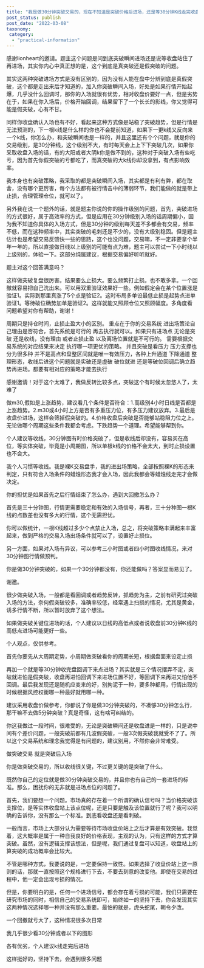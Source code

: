 ```yaml
---
title: "我是做30分钟突破交易的，现在不知道是突破价格后进场，还是等30分钟K线走完收盘价再进场，一直很困惑?"
post_status: publish
post_date: "2022-03-08"
taxonomy:
 category: 
  - "practical-information"
---
```


感谢lionheart的邀请。题主这个问题是问到底突破瞬间进场还是说等收盘站住了再进场，其实你内心中真正想的是，这个到底是真突破还是假突破的问题。

其实这两种突破进场方式是没有区别的，因为没有人能在盘中分辨到底是真假突破，这个都是走出来后才知道的，加入你突破瞬间入场，好处是如果行情开始起爆，几乎没什么回调时，那你的入场就很有优势，相对收盘价要好一点，但是劣势在于，如果在你入场后，价格开始回调，结果留下了一个长长的影线，你又觉得可能是假突破，心有不甘。

同样你收盘确认入场也有不好，看起来这种方式像是站稳了突破趋势，但是行情是无法预测的，下一根k线是什么样的你也不会提前知道，如果下一更k线又反向来一个k线，你怎么办，和突破瞬间也是一样的，并且这里还有个个问题，就是你的交易级别，是30分钟线，这个级别不大，有时每天会上上下下突破几次，如果你采取收盘入场的话，有的大阳或者大阴k你是做不到的，这种对于突破入场有些吃亏，因为首先你假突破的亏都吃了，而真突破的大k线你却没拿到，有点影响效率。

我本身也有突破策略，我采取的都是突破瞬间入场，其实都是有利有弊，都在取舍，没有哪个更厉害，每个方法都有被行情击中的薄弱环节，我们能做的就是带上止损，合理管理仓位，就可以了。

另外我在说一个题外的话，就是题主你说的你的操作级别的问题，首先，突破进场的方式很好，属于高效率的方式，但是应用在30分钟级别入场的话周期偏小，因为我不知道你具体的入场方式，但是30分钟的级别每天差不多都会有交易，频率不低，而在这种频率中，其实突破的毛刺还是不少的，没有大级别稳固。但是题主估计也是希望交易反馈快一些的思路，这个也没问题，交易嘛，不一定非要拿个半年一年的，所以直接做日线以上级别的可能有点为难，题主可以尝试一下小时线以上级别的，体验一下。这部分纯属建议，根据交易偏好听听就好。

题主对这个回答满意吗？

这样做突破复盘很厉害。结果要么止损大。要么频繁打止损。也不敢多拿。一个回撤就容易把自己洗出来。可以用双重验证效果好一些。例如假定会在某个位置涨是验证1。实际到那里真涨了5个点是验证2。这时布局多单设最低止损是起势点进单验证1。等待破位确势加单是验证2。这样就能又照顾仓位又照顾幅度。多角度看问题希望对你有帮助，谢谢！

周期只是持仓时间，止损止盈大小的区别。 重点在于你的交易系统 进出场策论自己理由是否符合，首先系统是可行的 再去执行就可以。如果只有进场点 无论是突破 还是收线，没有理由 或者止损止盈 以及离场位置就是不可行的。 需要根据交易系统的对应结果来决定 执行哪一项更优的策略。 并且突破是看压力 压力支撑也分为很多种 并不是高点和盘整区间就是唯一有效压力，各种上升通道 下降通道 整理形态，收线后进这个问题就是实破还是虚破 破位就进 还是等破位回调后确立趋势再进场。都要有相对应的策略才能去执行

感谢邀请！对于这个太难了，我做反转比较多点，突破这个有时候太忽悠人了，太难了

做m30,假如是上涨趋势，建议看几个条件是否符合：1.高级别4小时日线是否都是上涨趋势。2.m30或4小时上方是否有多重压力位，有多压力建议放弃。3.最后是收盘价进场，这样会筛掉假突破的。4.价格收盘后突破是否能够站稳阻力位之上。无论做哪个周期这些条件我都会考虑。下跌趋势一个道理。希望能够帮到你。

个人建议等收线，30分钟图有时价格突破了，但是收线后却没有，容易买在高位，等实体突破，毕竟是小周期图，所以单根k线的价格不会太大，到时止损设置也不会大。

我个人习惯等收线。我是裸K交易盘手，我的进出场策略，全部按照裸K的形态来判定，只有符合入场条件的蜡烛形态我才会入场，因此我都会等蜡烛线走完才会做决定。

你的担忧是如果首先之后行情结束了怎么办，遇到大回撤怎么办？

首先是三十分钟图，行情更需要稳定和有效的入场信号，再者，三十分种图一根K线的点数差也没有多大的行情，这个无需担忧。

你可以做统计，一根K线超过多少个点禁止入场，总之，将突破策略丰满起来丰富起来，做到严格的交易入场出场条件就可以了，设置好止损位。

另一方面，如果对入场有异议，可以参考三小时图或者四小时图收线情况，来对30分钟图行情做预判。

你是做30分钟突破的，如果一个30分钟都没有，你还能做吗？答案显而易见了。

谢邀。

很少做突破入场，一般都是看回调或者趋势反转，抓趋势为主，之前有研究过突破入场的方法，奈何假突破较多，准确率较低，经常遇上扫损的情况，尤其是黄金，诱多行情不断，所以暂时放弃了这个想法。

如果做突破关键位进场的话，个人建议以日线的高低点或者说收盘前30分钟K线的高低点进场可能更好一些。

个人观点，仅供参考。

首先你要先从大周期定势，小周期做突破看你的周期长短，根据盘面来设定止损

再加一个就是等30分钟收完盘回调下来点进场？其实就是三个情况摆弄不定，突破就进怕是假突破，收盘再进怕回调下来进场位置不好，等回调下来再进又怕他不回调。最后我发现还是随机应变来的好，别拘泥于一种，要多种都用，行情出现的时候根据风控权衡哪一种最好就用哪一种。

建议采用收盘价做参考，你都说了你是做30分钟突破的，不凑够30分钟怎么行，那干嘛不去做5分钟突破？真是奇怪，这有啥可纠结的。

你这我做过一段时间，很难受的，无论是突破瞬间还是收盘进是一样的，只是说中间有个差价问题，一般突破前都有几波假突破，一般3次假突破我就受不了了。所以这个交易系统和理念我觉得是有问题的，建议别用，不然你会非常难受。

做突破交易 就是突破后入场

你是做突破交易的，所以收线很关键，不过更关键的是突破了什么。

既然你自己的定位就是做30分钟突破交易的，并且你也有自己的一套进场的标准。那么，困扰你的无非就是进场点位的问题了。

首先，我们要想一个问题。市场真的存在着一个所谓的确认信号吗？当价格突破该支撑位，是等实体收盘站上该点位呢，还是只要是触及该位置就行了呢？我可以明确的告诉你，没有那么一个标准。到底看收盘还是看刺破。

一般而言，市场上大部分认为需要等待市场收盘价站上之后才算是有效突破。我觉着，这大概率是属于一种自我良好的价格表现，主观的认为，只有这样的方式才算突破。虽然，没有逻辑支撑该想法，但是呢，我们通过复盘可以知道，收盘站上的算突破的成功概率会比较大。

不管是哪种方式，我要说的是，一定要保持一致性。如果选择了收盘价站上这一原则的话，那就一直按照这个规格进行下去，不要去刻意的改变他。即使在交易的过程中，他一定会出现亏损的情况。

但是，你要明白的是，任何一个进场信号，都会存在着亏损的可能，我们只需要在研究市场的同时，相信自己的交易系统即可，始终如一的坚持下去，你会发现其实这两种情况选择哪一种并没有那么重要。最怕的就是，虎头蛇尾，朝令夕改。

一个回撤就亏大了，这种情况很多次日常

我几乎很少看30分钟或者以下的图形

各有优劣，个人建议k线走完后进场

这样挺好的，坚持下去，会遇到很多问题
